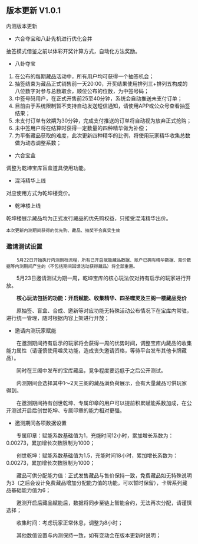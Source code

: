 ## 版本更新 V1.0.1

内测版本更新



- 六合夺宝和八卦先机进行优化合并

抽签模式借鉴之前以体彩开奖计算方式，自动化方法奖励。

- 八卦夺宝

1. 在公布的每期藏品活动中，所有用户均可获得一个抽签机会；
2. 抽签结束为藏品正式销售前一天20:00，开奖结果使用排列三+排列五构成的八位数字对参与总数取余，顺位公布的位数，为中签号码；
3. 中签号码用户，在正式开售前25至40分钟，系统会自动推送未支付订单；
4. 目前由于系统限制暂不支持自动发送短信通知，请使用APP或公众号查看抽签结果；
5. 未支付订单有效期为30分钟，完成支付推送的订单将自动视为放弃正式抢购；
6. 未中签用户将在结算时获得一定数量的四种精华做为补偿；
7. 为平衡藏品获取的难度，此次更新四种精华的比例，将使用玩家精华收集总数做为动态调整系数；

- 六合宝盒

调整为乾坤宝库盲盒道具使用功能。

- 混沌精华上线

对应使用方式为乾坤楼竞价。

- 乾坤楼上线

乾坤楼展示藏品均为正式发行藏品的优先购权益，只接受混沌精华出价。

```
本次更新内测期间获得的优先购、藏品、抽奖不会真实生效
```

### 邀请测试设置

```
    5月22日开始执行内测删档流程，所有已开启赋能藏品数据、账户已拥有精华数据、竞价数据等内测期间产生的（不包括期间回馈活动获得藏品）将全部重置。
```
&emsp;&emsp;5月23日邀请测试为期一周，乾坤宝库的核心玩法仅对持有启示的玩家进行开放。

&emsp;&emsp;**核心玩法包括的功能：开启赋能、收集精华、四圣噬灵及三阁一楼藏品竞价**

&emsp;&emsp;原抽签、盲盒、合成、邀新等对应功能无特殊活动公布情况下在宝库内常驻，进行统一管理，随时根据内容上架进行开放；

- 邀请内测玩家赋能

&emsp;&emsp;在邀测期间持有启示的玩家将会获得一周的优势时间，调整宝库内藏品的收集能力属性（请谨慎使用噬灵功能，造成丧失邀请资格，等待平台发布其他卡牌藏品）。

&emsp;&emsp;同时在三阁中发布的宝库藏品，竞争程度要远低于之后公开测试。

&emsp;&emsp;内测期间会选择其中1～2天三阁的藏品满负荷展示，会有大量藏品可供玩家得到。

&emsp;&emsp;在邀测期间持有创世乾坤、专属印章的用户可以提前积累赋能系数加成，在公开测试开启后创世乾坤、专属印章的能力相对更强。


- 邀测期间各项数据设置 

&emsp;&emsp;专属印章：赋能系数基础值为1，充能时间12小时，累加增长系数为：0.00273，累加增长次数限制为1000；

&emsp;&emsp;创世乾坤：赋能系数基础值为1.5，充能时间18小时，累加增长系数为：0.00273，累加增长次数限制为1000；

&emsp;&emsp;藏品可供分配能力值：正式发售藏品与售价保持一致，免费藏品如无特殊说明为3（之后会设计免费藏品增加分配能力值的功能，可以暂时保留），卡牌系列藏品基础能力值为6；

&emsp;&emsp;邀测开启后藏品赋能后，数据将同步至链上智能合约，无法再次分配，请谨慎选择；

&emsp;&emsp;收集时间：考虑玩家正常休息，调整为8小时；

&emsp;&emsp;其他数值设置与内测保持一致，如有变动会在版本更新时说明；


